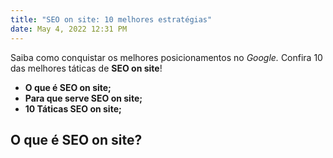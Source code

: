 ```yaml
---
title: "SEO on site: 10 melhores estratégias"
date: May 4, 2022 12:31 PM
---
```

Saiba como conquistar os melhores posicionamentos no *Google.* Confira 10 das melhores táticas de **SEO on site**!

* **O que é SEO on site;**
* **Para que serve SEO on site;**
* **10 Táticas SEO on site;**

## O que é SEO on site?
